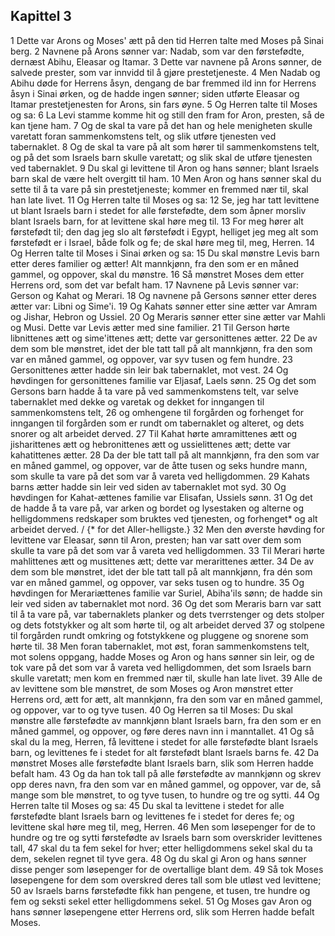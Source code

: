 ## Kapittel 3

1 Dette var Arons og Moses' ætt på den tid Herren talte med Moses på Sinai berg.
2 Navnene på Arons sønner var: Nadab, som var den førstefødte, dernæst Abihu, Eleasar og Itamar.
3 Dette var navnene på Arons sønner, de salvede prester, som var innvidd til å gjøre prestetjeneste.
4 Men Nadab og Abihu døde for Herrens åsyn, dengang de bar fremmed ild inn for Herrens åsyn i Sinai ørken, og de hadde ingen sønner; siden utførte Eleasar og Itamar prestetjenesten for Arons, sin fars øyne.
5 Og Herren talte til Moses og sa:
6 La Levi stamme komme hit og still den fram for Aron, presten, så de kan tjene ham.
7 Og de skal ta vare på det han og hele menigheten skulle varetatt foran sammenkomstens telt, og slik utføre tjenesten ved tabernaklet.
8 Og de skal ta vare på alt som hører til sammenkomstens telt, og på det som Israels barn skulle varetatt; og slik skal de utføre tjenesten ved tabernaklet.
9 Du skal gi levittene til Aron og hans sønner; blant Israels barn skal de være helt overgitt til ham.
10 Men Aron og hans sønner skal du sette til å ta vare på sin prestetjeneste; kommer en fremmed nær til, skal han late livet.
11 Og Herren talte til Moses og sa:
12 Se, jeg har tatt levittene ut blant Israels barn i stedet for alle førstefødte, dem som åpner morsliv blant Israels barn, for at levittene skal høre meg til.
13 For meg hører alt førstefødt til; den dag jeg slo alt førstefødt i Egypt, helliget jeg meg alt som førstefødt er i Israel, både folk og fe; de skal høre meg til, meg, Herren.
14 Og Herren talte til Moses i Sinai ørken og sa:
15 Du skal mønstre Levis barn etter deres familier og ætter! Alt mannkjønn, fra den som er en måned gammel, og oppover, skal du mønstre.
16 Så mønstret Moses dem etter Herrens ord, som det var befalt ham.
17 Navnene på Levis sønner var: Gerson og Kahat og Merari.
18 Og navnene på Gersons sønner etter deres ætter var: Libni og Sime'i.
19 Og Kahats sønner etter sine ætter var Amram og Jishar, Hebron og Ussiel.
20 Og Meraris sønner etter sine ætter var Mahli og Musi. Dette var Levis ætter med sine familier.
21 Til Gerson hørte libnittenes ætt og sime'ittenes ætt; dette var gersonittenes ætter.
22 De av dem som ble mønstret, idet der ble tatt tall på alt mannkjønn, fra den som var en måned gammel, og oppover, var syv tusen og fem hundre.
23 Gersonittenes ætter hadde sin leir bak tabernaklet, mot vest.
24 Og høvdingen for gersonittenes familie var Eljasaf, Laels sønn.
25 Og det som Gersons barn hadde å ta vare på ved sammenkomstens telt, var selve tabernaklet med dekke og varetak og dekket for inngangen til sammenkomstens telt,
26 og omhengene til forgården og forhenget for inngangen til forgården som er rundt om tabernaklet og alteret, og dets snorer og alt arbeidet derved.
27 Til Kahat hørte amramittenes ætt og jisharittenes ætt og hebronittenes ætt og ussielittenes ætt; dette var kahatittenes ætter.
28 Da der ble tatt tall på alt mannkjønn, fra den som var en måned gammel, og oppover, var de åtte tusen og seks hundre mann, som skulle ta vare på det som var å vareta ved helligdommen.
29 Kahats barns ætter hadde sin leir ved siden av tabernaklet mot syd.
30 Og høvdingen for Kahat-ættenes familie var Elisafan, Ussiels sønn.
31 Og det de hadde å ta vare på, var arken og bordet og lysestaken og alterne og helligdommens redskaper som bruktes ved tjenesten, og forhenget* og alt arbeidet derved. / {* for det Aller-helligste.}
32 Men den øverste høvding for levittene var Eleasar, sønn til Aron, presten; han var satt over dem som skulle ta vare på det som var å vareta ved helligdommen.
33 Til Merari hørte mahlittenes ætt og musittenes ætt; dette var merarittenes ætter.
34 De av dem som ble mønstret, idet der ble tatt tall på alt mannkjønn, fra dén som var en måned gammel, og oppover, var seks tusen og to hundre.
35 Og høvdingen for Merariættenes familie var Suriel, Abiha'ils sønn; de hadde sin leir ved siden av tabernaklet mot nord.
36 Og det som Meraris barn var satt til å ta vare på, var tabernaklets planker og dets tverrstenger og dets stolper og dets fotstykker og alt som hørte til, og alt arbeidet derved
37 og stolpene til forgården rundt omkring og fotstykkene og pluggene og snorene som hørte til.
38 Men foran tabernaklet, mot øst, foran sammenkomstens telt, mot solens oppgang, hadde Moses og Aron og hans sønner sin leir, og de tok vare på det som var å vareta ved helligdommen, det som Israels barn skulle varetatt; men kom en fremmed nær til, skulle han late livet.
39 Alle de av levittene som ble mønstret, de som Moses og Aron mønstret etter Herrens ord, ætt for ætt, alt mannkjønn, fra den som var en måned gammel, og oppover, var to og tyve tusen.
40 Og Herren sa til Moses: Du skal mønstre alle førstefødte av mannkjønn blant Israels barn, fra den som er en måned gammel, og oppover, og føre deres navn inn i manntallet.
41 Og så skal du la meg, Herren, få levittene i stedet for alle førstefødte blant Israels barn, og levittenes fe i stedet for alt førstefødt blant Israels barns fe.
42 Da mønstret Moses alle førstefødte blant Israels barn, slik som Herren hadde befalt ham.
43 Og da han tok tall på alle førstefødte av mannkjønn og skrev opp deres navn, fra den som var en måned gammel, og oppover, var de, så mange som ble mønstret, to og tyve tusen, to hundre og tre og sytti.
44 Og Herren talte til Moses og sa:
45 Du skal ta levittene i stedet for alle førstefødte blant Israels barn og levittenes fe i stedet for deres fe; og levittene skal høre meg til, meg, Herren.
46 Men som løsepenger for de to hundre og tre og sytti førstefødte av Israels barn som overskrider levittenes tall,
47 skal du ta fem sekel for hver; etter helligdommens sekel skal du ta dem, sekelen regnet til tyve gera.
48 Og du skal gi Aron og hans sønner disse penger som løsepenger for de overtallige blant dem.
49 Så tok Moses løsepengene for dem som overskred deres tall som ble utløst ved levittene;
50 av Israels barns førstefødte fikk han pengene, et tusen, tre hundre og fem og seksti sekel etter helligdommens sekel.
51 Og Moses gav Aron og hans sønner løsepengene etter Herrens ord, slik som Herren hadde befalt Moses.
